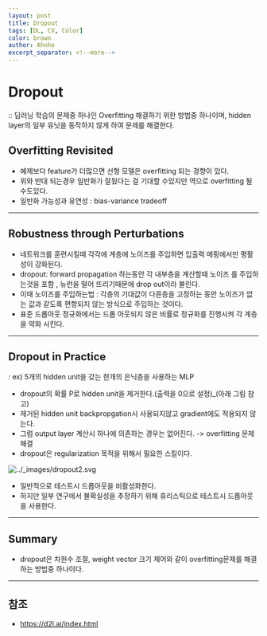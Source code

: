 ```yaml
---
layout: post
title: Dropout
tags: [DL, CV, Color]
color: brown
author: Ahnho
excerpt_separator: <!--more-->
---
```



# Dropout

:: 딥러닝 학습의 문제중 하나인 Overfitting 해결하기 위한 방법중 하나이며, hidden layer의 일부 유닛을 동작하지 않게 하여 문제를 해결한다.


<!--more-->


## Overfitting Revisited

- 예제보다 feature가 더많으면 선형 모델은 overfitting 되는 경향이 있다.
- 위와 반대 되는경우 일반화가 잘됬다는 걸 기대할 수있지만 역으로 overfitting 될 수도있다.
- 일반화 가능성과 유연성 : bias-variance tradeoff

---



## Robustness through Perturbations

- 네트워크를 훈련시킬때 각각에 계층에 노이즈를 주입하면 입출력 매핑에서만 평활성이 강화된다.
- dropout: forward propagation 하는동안 각 내부층을 계산할때 노이즈 를 주입하는것을 포함 , 뉴런을 떨어 뜨리기때문에 drop out이라 불린다.
- 이때 노이즈를 주입하는법 :  각층의 기대값이 다른층을 고정하는 동안 노이즈가 없는 값과 같도록 편향되지 않는 방식으로 주입하는 것이다.
- 표준 드롭아웃 정규화에서는 드롭 아웃되지 않은 비률로 정규화를 진행시켜 각 계층을 약화 시킨다.



---



## Dropout in Practice

: ex) 5개의 hidden unit을 갖는 한개의 은닉층을 사용하는 MLP



- dropout의 확률 P로 hidden unit을 제거한다.(출력을 0으로 설정)_(아래 그림 참고)
- 제거된 hidden unit backpropgation시 사용되지않고 gradient에도 적용되지 않는다.
- 그럼 output layer 계산시 하나에 의존하는 경우는 없어진다. -> overfitting 문제해결
- dropout은 regularization 목적을 위해서 필요한 스킬이다.

![../_images/dropout2.svg](https://d2l.ai/_images/dropout2.svg)
<!-- <img src= "/_portfolio/dropout.png" width="900px" height="600px" title="image"/> -->




- 일반적으로 테스트시 드롭아웃을 비활성화한다.
- 하지만 일부 연구에서 불확실성을 추정하기 위해 휴리스틱으로 테스트시 드롭아웃을 사용한다.

---

## Summary

- dropout은 차원수 조절, weight vector 크기 제어와 같이 overfitting문제를 해결하는 방법중 하나이다. 

---

## 참조

- https://d2l.ai/index.html
